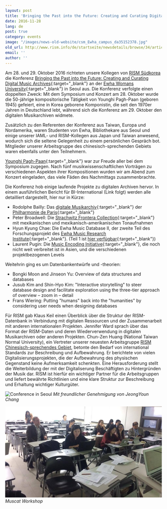 ```yaml
---
layout: post
title: 'Bringing the Past into the Future: Creating and Curating Digital Music Archives (Seoul, Südkorea)'
date: 2016-11-28
lang: de
post: true
category: events
image: "/images/news-old-website/csm_Ewha_campus_da35152378.jpg"
old_url: http://www.rism.info/de/startseite/newsdetails/browse/34/article/64/bringing-the-past-into-the-future-creating-and-curating-digital-music-archives-seoul-south-korea.html
email: ''
author: ''
---
```


Am 28. und 29. Oktober 2016 richteten unsere Kollegen von [RISM Südkorea](http://ewha.kor.rism.info/index.php?id=528) die Konferenz [Bringing the Past into the Future: Creating and Curating Digital Music Archives](http://www.emri2016.com/){:target="_blank"} an der [Ewha Womans University](https://www.ewha.ac.kr/){:target="_blank"} in Seoul aus. Die Konferenz verfolgte einen doppelten Zweck: Mit dem Symposium und Konzert am 28. Oktober wurde die 50-jährige kompositorische Tätigkeit von Younghi Pagh-Paan (geboren 1945) gefeiert, eine in Korea geborene Komponistin, die seit den 1970er Jahren in Deutschland lebt, während sich die Konferenz am 29. Oktober den digitalen Musikarchiven widmete.

Zusätzlich zu den Referenten der Konferenz aus Taiwan, Europa und Nordamerika, waren Studenten von Ewha, Bibliothekare aus Seoul und einige unserer IAML- und RISM-Kollegen aus Japan und Taiwan anwesend, wodurch sich die seltene Gelegenheit zu einem persönlichen Gespräch bot. Mitglieder unserer Arbeitsgruppe des chinesisch-sprechenden Gebiets waren ebenfalls unter den Teilnehmern.

[Younghi Pagh-Paan](http://www.pagh-paan.com/){:target="_blank"} war zur Freude aller bei dem Symposium zugegen. Nach fünf musikwissenschaftlichen Vorträgen zu verschiedenen Aspekten ihrer Kompositionen wurden wir am Abend zum Konzert eingeladen, das viele Fäden des Nachmittags zusammenbrachte.

Die Konferenz hob einige laufende Projekte zu digitalen Archiven hervor. In einem ausführlichen Bericht für BI-International (Link folgt) werden alle detailliert dargestellt, hier nur in Kürze:

- Rodolphe Bailly: Das [digitale Musikarchiv](http://live.philharmoniedeparis.fr/){:target="_blank"} der [Philharmonie de Paris](http://philharmoniedeparis.fr/fr){:target="_blank"}
- Peter Broadwell: Die [Strachwitz Frontera Collection](http://frontera.library.ucla.edu/){:target="_blank"} mit mexikanischen und mexikanisch-amerikanischen Tonaufnahmen
- Hyun Kyung Chae: Die Ewha Music Database II, der zweite Teil des Forschungsprojekt des [Ewha Music Research Institute](https://www.ewha.ac.kr/mbs/ewhaen/subview.jsp?id=ewhaen_040302040200){:target="_blank"}. (Teil 1 ist [hier verfügbar](http://emusicdb.info/index.php?lang=en){:target="_blank"})
- Laurent Pugin: Die [Music Encoding Initiative](http://music-encoding.org/){:target="_blank"}, die noch nicht weit verbreitet ist in Asien, und die verschiedenen projektbezogenen Levels

Weitehrin ging es um Datenbankentwürfe und -theorien:

- Bongki Moon and Jinseon Yu: Overview of data structures and databases
- Jusub Kim and Shin-Hyo Kim: "Interactive storytelling" to steer database design and facilitate exploration using the three-tier approach of overview – zoom in – detail
- Frans Wiering: Putting "humans" back into the "humanities" by considering user needs when designing databases

Für RISM gab Klaus Keil einen Überblick über die Struktur der RISM-Datenbank in Verbindung mit digitalen Ressourcen und der Zusammenarbeit mit anderen internationalen Projekten. Jennifer Ward sprach über das Format der RISM-Daten und deren Wiederverwendung in digitalen Musikarchiven oder anderen Projekten. Chun-Zen Huang (National Taiwan Normal University), ein Vertreter unserer neuesten Arbeitsgruppe [RISM Chinesisch-sprechendes Gebiet](/working-groups.html), betonte den Bedarf von international Standards zur Beschreibung und Aufbewahrung. Er berichtete von vielen Digitalisierungsprojekten, die der Aufbewahrung des physischen Gegenstand keine Aufmerksamkeit schenkten. Eine Herausforderung stellt die Weiterbildung der mit der Digitaliserung Beschäftigten zu Hintergründen der Musik dar. RISM ist hierfür ein wichtiger Partner für die Arbeitsgruppen und liefert bewährte Richtlinien und eine klare Struktur zur Beschreibung und Erhaltung wichtiger Kulturgüter.

![Conference in Seoul](/resources-old-website/news/Panel_Fotographin_JeongYoun_Chang_5456_3632.JPG)
_Mit freundlicher Genehmigung von JeongYoun Chang_

![Muscat workshop in Seoul](/resources-old-website/news/Workshop_webinar_960_557.jpg)
_Muscat Workshop_
